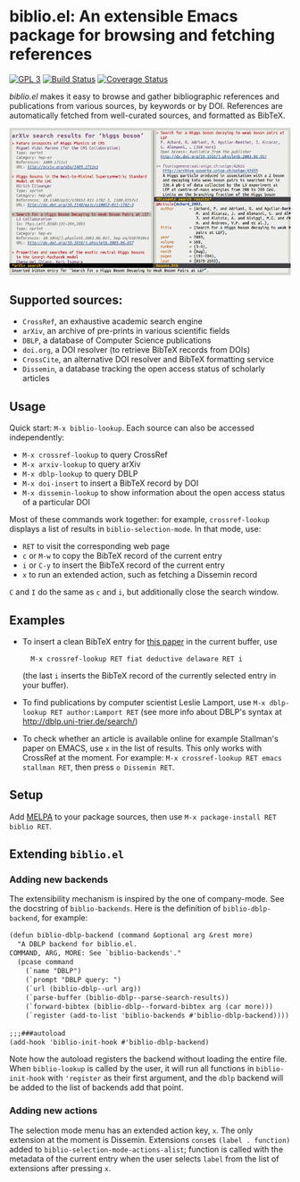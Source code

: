 # biblio.el: An extensible Emacs package for browsing and fetching references
[![GPL 3](https://img.shields.io/badge/license-GPLv3-blue.svg)](COPYING)
[![Build Status](https://travis-ci.org/cpitclaudel/biblio.el.svg?branch=master)](https://travis-ci.org/cpitclaudel/biblio.el)
[![Coverage Status](https://coveralls.io/repos/github/cpitclaudel/biblio.el/badge.svg?branch=master)](https://coveralls.io/github/cpitclaudel/biblio.el?branch=master)
<!-- [![MELPA](http://melpa.org/packages/biblio-badge.svg)](http://melpa.org/#/company-coq) -->

*biblio.el* makes it easy to browse and gather bibliographic references and
publications from various sources, by keywords or by DOI.  References are
automatically fetched from well-curated sources, and formatted as BibTeX.

![Screenshot](etc/screenshots/biblio.el.png)

## Supported sources:

* `CrossRef`, an exhaustive academic search engine
* `arXiv`, an archive of pre-prints in various scientific fields
* `DBLP`, a database of Computer Science publications
* `doi.org`, a DOI resolver (to retrieve BibTeX records from DOIs)
* `CrossCite`, an alternative DOI resolver and BibTeX formatting service
* `Dissemin`, a database tracking the open access status of scholarly articles

## Usage

Quick start: `M-x biblio-lookup`.  Each source can also be accessed independently:

* `M-x crossref-lookup` to query CrossRef
* `M-x arxiv-lookup` to query arXiv
* `M-x dblp-lookup` to query DBLP
* `M-x doi-insert` to insert a BibTeX record by DOI
* `M-x dissemin-lookup` to show information about the open access status of a
  particular DOI

Most of these commands work together: for example, `crossref-lookup` displays a
list of results in `biblio-selection-mode`.  In that mode, use:

* `RET` to visit the corresponding web page
* `c` or `M-w` to copy the BibTeX record of the current entry
* `i` or `C-y` to insert the BibTeX record of the current entry
* `x` to run an extended action, such as fetching a Dissemin record

`C` and `I` do the same as `c` and `i`, but additionally close the search window.

## Examples

* To insert a clean BibTeX entry for
  [this paper](http://doi.org/10.1145/2676726.2677006) in the current buffer,
  use

        M-x crossref-lookup RET fiat deductive delaware RET i

  (the last `i` inserts the BibTeX record of the currently selected entry in your buffer).

* To find publications by computer scientist Leslie Lamport, use `M-x
  dblp-lookup RET author:Lamport RET` (see more info about DBLP's syntax at
  <http://dblp.uni-trier.de/search/>)

* To check whether an article is available online for example Stallman's paper
  on EMACS, use `x` in the list of results.  This only works with CrossRef at
  the moment.  For example: `M-x crossref-lookup RET emacs stallman RET`, then
  press `o Dissemin RET`.

## Setup

Add [MELPA](http://melpa.org/#/getting-started) to your package sources, then
use `M-x package-install RET biblio RET`.

## Extending `biblio.el`

### Adding new backends

The extensibility mechanism is inspired by the one of company-mode.  See the
docstring of `biblio-backends`.  Here is the definition of `biblio-dblp-backend`,
for example:

```elisp
(defun biblio-dblp-backend (command &optional arg &rest more)
  "A DBLP backend for biblio.el.
COMMAND, ARG, MORE: See `biblio-backends'."
  (pcase command
    (`name "DBLP")
    (`prompt "DBLP query: ")
    (`url (biblio-dblp--url arg))
    (`parse-buffer (biblio-dblp--parse-search-results))
    (`forward-bibtex (biblio-dblp--forward-bibtex arg (car more)))
    (`register (add-to-list 'biblio-backends #'biblio-dblp-backend))))

;;;###autoload
(add-hook 'biblio-init-hook #'biblio-dblp-backend)
```

Note how the autoload registers the backend without loading the entire file.
When `biblio-lookup` is called by the user, it will run all functions in
`biblio-init-hook` with `'register` as their first argument, and the `dblp`
backend will be added to the list of backends add that point.

### Adding new actions

The selection mode menu has an extended action key, `x`.  The only extension at
the moment is Dissemin. Extensions `cons`es `(label . function)` added to
`biblio-selection-mode-actions-alist`; function is called with the metadata of
the current entry when the user selects `label` from the list of extensions
after pressing `x`.

